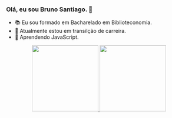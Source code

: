 ### Olá, eu sou Bruno Santiago. 👋


- 📚 Eu sou formado em Bacharelado em Biblioteconomia.
- 🌱 Atualmente estou em transilção de carreira.
- 👯 Aprendendo JavaScript.

<div align="center">
  <a href="https://github.com/brunosaotiago">
  <img height="180em" src="https://github-readme-stats.vercel.app/api?username=brunosaotiago&show_icons=true&theme=dark&include_all_commits=true&count_private=true"/>
  <img height="180em" src="https://github-readme-stats.vercel.app/api/top-langs/?username=brunosaotiago&layout=compact&langs_count=7&theme=dark"/>
</div>
